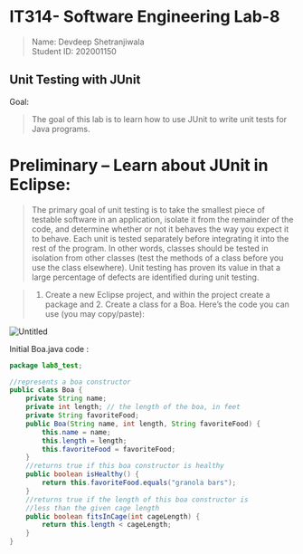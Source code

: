 # IT314- Software Engineering  Lab-8

> Name: Devdeep Shetranjiwala  <br> 
> Student ID: 202001150

## Unit Testing with JUnit

Goal: 
> The goal of this lab is to learn how to use JUnit to write unit tests for Java programs.

# Preliminary – Learn about JUnit in Eclipse:
> The primary goal of unit testing is to take the smallest piece of testable software in an application, isolate it from the remainder of the code, and determine whether or not it behaves the way you expect it to behave. Each unit is tested separately before integrating it into the rest of the program. In other words, classes should be tested in isolation from other classes (test the methods of a class before you use the class elsewhere). Unit testing has proven its value in that a large percentage of defects are identified during unit testing.

> 1. Create a new Eclipse project, and within the project create a package and 2. Create a class for a Boa. Here’s the code you can use (you may copy/paste):

![Untitled](https://user-images.githubusercontent.com/75716586/233601633-ea1cb02a-0276-448d-9a3b-b958b5551981.png)

Initial Boa.java code : 
```java 
package lab8_test;

//represents a boa constructor
public class Boa {
    private String name;
    private int length; // the length of the boa, in feet
    private String favoriteFood;
    public Boa(String name, int length, String favoriteFood) {
        this.name = name;
        this.length = length;
        this.favoriteFood = favoriteFood;
    }
    //returns true if this boa constructor is healthy
    public boolean isHealthy() {
        return this.favoriteFood.equals("granola bars");
    }
    //returns true if the length of this boa constructor is
    //less than the given cage length
    public boolean fitsInCage(int cageLength) {
        return this.length < cageLength;
    }
}
```




